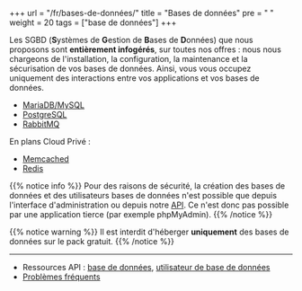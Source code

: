 +++
url = "/fr/bases-de-données/"
title = "Bases de données"
pre = "<i class='fas fa-fw fa-database'></i> "
weight = 20
tags = ["base de données"]
+++

Les SGBD (**S**ystèmes de **G**estion de **B**ases de **D**onnées) que nous proposons sont **entièrement infogérés**, sur toutes nos offres : nous nous chargeons de l'installation, la configuration, la maintenance et la sécurisation de vos bases de données. Ainsi, vous vous occupez uniquement des interactions entre vos applications et vos bases de données.

- [MariaDB/MySQL](databases/mariadb)
- [PostgreSQL](databases/postgresql)
- [RabbitMQ](databases/rabbitmq)

En plans Cloud Privé :

- [Memcached](databases/memcached)
- [Redis](databases/redis)


{{% notice info %}}
Pour des raisons de sécurité, la création des bases de données et des utilisateurs bases de données n'est possible que depuis l'interface d'administration ou depuis notre [API](api). Ce n'est donc pas possible par une application tierce (par exemple phpMyAdmin).
{{% /notice %}}

{{% notice warning %}}
Il est interdit d'héberger **uniquement** des bases de données sur le pack gratuit.
{{% /notice %}}

---

- Ressources API : [base de données](https://api.alwaysdata.com/v1/database/doc/), [utilisateur de base de données](https://api.alwaysdata.com/v1/database/user/doc/)
- [Problèmes fréquents](databases/troubleshooting)
